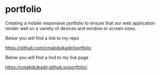 # portfolio
 Creating a mobile responsive portfolio to ensure that our web application render well on a variety of devices and window or screen sizes.

Below you will find a link to my repo

https://github.com/cmabdulkadir/portfolio

Below you will find a lind to my live page

https://cmabdulkadir.github.io/portfolio/